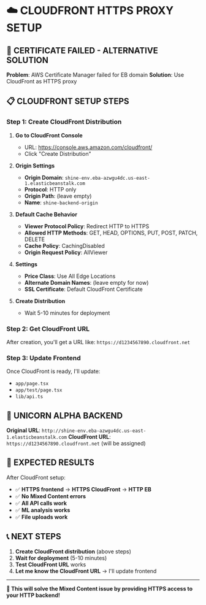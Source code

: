 # ☁️ CLOUDFRONT HTTPS PROXY SETUP

## 🚨 **CERTIFICATE FAILED - ALTERNATIVE SOLUTION**

**Problem**: AWS Certificate Manager failed for EB domain
**Solution**: Use CloudFront as HTTPS proxy

## 📋 **CLOUDFRONT SETUP STEPS**

### **Step 1: Create CloudFront Distribution**

1. **Go to CloudFront Console**
   - URL: https://console.aws.amazon.com/cloudfront/
   - Click "Create Distribution"

2. **Origin Settings**
   - **Origin Domain**: `shine-env.eba-azwgu4dc.us-east-1.elasticbeanstalk.com`
   - **Protocol**: HTTP only
   - **Origin Path**: (leave empty)
   - **Name**: `shine-backend-origin`

3. **Default Cache Behavior**
   - **Viewer Protocol Policy**: Redirect HTTP to HTTPS
   - **Allowed HTTP Methods**: GET, HEAD, OPTIONS, PUT, POST, PATCH, DELETE
   - **Cache Policy**: CachingDisabled
   - **Origin Request Policy**: AllViewer

4. **Settings**
   - **Price Class**: Use All Edge Locations
   - **Alternate Domain Names**: (leave empty for now)
   - **SSL Certificate**: Default CloudFront Certificate

5. **Create Distribution**
   - Wait 5-10 minutes for deployment

### **Step 2: Get CloudFront URL**

After creation, you'll get a URL like:
`https://d1234567890.cloudfront.net`

### **Step 3: Update Frontend**

Once CloudFront is ready, I'll update:
- `app/page.tsx`
- `app/test/page.tsx` 
- `lib/api.ts`

## 🦄 **UNICORN ALPHA BACKEND**

**Original URL**: `http://shine-env.eba-azwgu4dc.us-east-1.elasticbeanstalk.com`
**CloudFront URL**: `https://d1234567890.cloudfront.net` (will be assigned)

## 🎯 **EXPECTED RESULTS**

After CloudFront setup:
- ✅ **HTTPS frontend** → **HTTPS CloudFront** → **HTTP EB**
- ✅ **No Mixed Content errors**
- ✅ **All API calls work**
- ✅ **ML analysis works**
- ✅ **File uploads work**

## 📞 **NEXT STEPS**

1. **Create CloudFront distribution** (above steps)
2. **Wait for deployment** (5-10 minutes)
3. **Test CloudFront URL** works
4. **Let me know the CloudFront URL** → I'll update frontend

---

**🚀 This will solve the Mixed Content issue by providing HTTPS access to your HTTP backend!** 